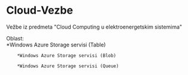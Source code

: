 # Cloud-Vezbe
Vežbe iz predmeta "Cloud Computing u elektroenergetskim sistemima"
        
Oblast:  
        *Windows Azure Storage servisi (Table) 
       
        *Windows Azure Storage servisi (Blob)

        *Windows Azure Storage servisi (Queue)
